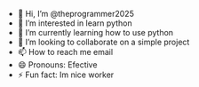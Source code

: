 - 👋 Hi, I’m @theprogrammer2025
- 👀 I’m interested in learn python
- 🌱 I’m currently learning how to use python
- 💞️ I’m looking to collaborate on a simple project
- 📫 How to reach me email
- 😄 Pronouns: Efective
- ⚡ Fun fact: Im nice worker

<!---
theprogrammer2025/theprogrammer2025 is a ✨ special ✨ repository because its `README.md` (this file) appears on your GitHub profile.
You can click the Preview link to take a look at your changes.
--->
